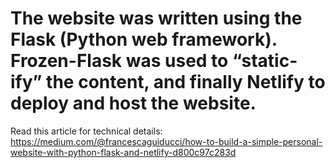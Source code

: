 # The website was written using the Flask (Python web framework). Frozen-Flask was used to “static-ify” the content, and finally Netlify to deploy and host the website.

Read this article for technical details: https://medium.com/@francescaguiducci/how-to-build-a-simple-personal-website-with-python-flask-and-netlify-d800c97c283d
